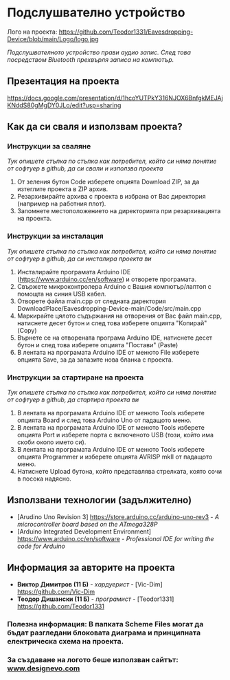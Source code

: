 # Подслушвателно устройство

Лого на проекта: https://github.com/Teodor1331/Eavesdropping-Device/blob/main/Logo/logo.jpg

*Подслушвателното устройство прави аудио запис. След това посредством Bluetooth прехвърля записа на компютър.*

## Презентация на проекта
https://docs.google.com/presentation/d/1hcoYUTPkY316NJOX6BnfgkMEJAjKNddS80gMgDY0JLo/edit?usp=sharing

## Как да си сваля и използвам проекта?

### Инструкции за сваляне
*Тук опишете стъпка по стъпка как потребител, който си няма понятие от софтуер в github, да си свали и използва проекта*

1) От зеления бутон Code изберете опцията Download ZIP, за да изтеглите проекта в ZIP архив. 
2) Резархивирайте архива с проекта в избрана от Вас директория (например на работния плот).
3) Запомнете местоположението на директорията при резархивацията на проекта.

### Инструкции за инсталация
*Тук опишете стъпка по стъпка как потребител, който си няма понятие от софтуер в github, да си инсталира проекта ви*

1) Инсталирайте програмата Arduino IDE (https://www.arduino.cc/en/software) и отворете програмата.
2) Свържете микроконтролера Arduino с Вашия компютър/лаптоп с помощта на синия USB кабел.
3) Отворете файла main.cpp от следната директория DownloadPlace/Eavesdropping-Device-main/Code/src/main.cpp
4) Маркирайте цялото съдържания на отворения от Вас файл main.cpp, натиснете десет бутон и след това изберете опцията "Копирай" (Copy)
5) Върнете се на отворената програма Arduino IDE, натиснете десет бутон и след това изберете опцията "Постави" (Paste)
6) В лентата на програмата Arduino IDE от менюто File изберете опцията Save, за да запазите нова бланка с проекта.


### Инструкции за стартиране на проекта
*Тук опишете стъпка по стъпка как потребител, който си няма понятие от софтуер в github, да стартира проекта ви*

1) В лентата на програмата Arduino IDE от менюто Tools изберете опцията Board и след това Arduino Uno от падащото меню.
2) В лентата на програмата Arduino IDE от менюто Tools изберете опцията Port и изберете порта с включеното USB (този, който има скоби около името си).
3) В лентата на програмата Arduino IDE от менюто Tools изберете опцията Programmer и изберете опцията AVRISP mkII от падащото меню.
4) Натиснете Upload бутона, който представлява стрелката, която сочи в посока надясно.

## Използвани технологии (задължително)

* [Arudino Uno Revision 3] https://store.arduino.cc/arduino-uno-rev3 - *A microcontroller board based on the ATmega328P*
* [Arduino Integrated Development Environment] https://www.arduino.cc/en/software - *Professional IDE for writing the code for Arduino*

## Информация за авторите на проекта

* **Виктор Димитров (11 Б)** - *хардуерист* - [Vic-Dim] https://github.com/Vic-Dim
* **Теодор Дишански (11 Б)** - *програмист* - [Teodor1331] https://github.com/Teodor1331

### Полезна информация: В папката Scheme Files могат да бъдат разгледани блоковата диаграма и принципната електрическа схема на проекта.

### За създаване на логото беше използван сайтът: www.designevo.com
